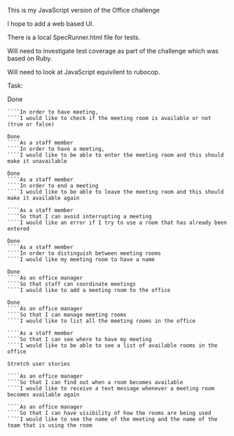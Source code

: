 This is my JavaScript version of the Office challenge

I hope to add a web based UI.

There is a local SpecRunner.html file for tests.

Will need to investigate test coverage as part of the challenge which was based on Ruby.

Will need to look at JavaScript equivilent to rubocop.



Task:

Done
````As a staff member
````In order to have meeting,
````I would like to check if the meeting room is available or not (true or false)

Done
````As a staff member
````In order to have a meeting,
````I would like to be able to enter the meeting room and this should make it unavailable

Done
````As a staff member
````In order to end a meeting
````I would like to be able to leave the meeting room and this should make it available again

````As a staff member
````So that I can avoid interrupting a meeting
````I would like an error if I try to use a room that has already been entered

Done
````As a staff member
````In order to distinguish between meeting rooms
````I would like my meeting room to have a name

Done
````As an office manager
````So that staff can coordinate meetings
````I would like to add a meeting room to the office

Done
````As an office manager
````So that I can manage meeting rooms
````I would like to list all the meeting rooms in the office

````As a staff member
````So that I can see where to have my meeting
````I would like to be able to see a list of available rooms in the office

Stretch user stories

````As an office manager
````So that I can find out when a room becomes available
````I would like to receive a text message whenever a meeting room becomes available again

````As an office manager
````So that I can have visibility of how the rooms are being used
````I would like to see the name of the meeting and the name of the team that is using the room
